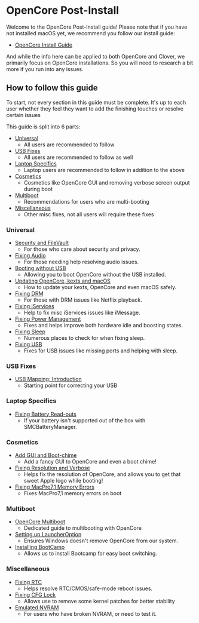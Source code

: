 # OpenCore Post-Install

Welcome to the OpenCore Post-Install guide! Please note that if you have not installed macOS yet, we recommend you follow our install guide:

* [OpenCore Install Guide](https://dortania.github.io/OpenCore-Install-Guide/)

And while the info here can be applied to both OpenCore and Clover, we primarily focus on OpenCore installations. So you will need to research a bit more if you run into any issues.

## How to follow this guide

To start, not every section in this guide must be complete. It's up to each user whether they feel they want to add the finishing touches or resolve certain issues

This guide is split into 6 parts:

* [Universal](#universal)
  * All users are recommended to follow
* [USB Fixes](#usb-fixes)
  * All users are recommended to follow as well
* [Laptop Specifics](#laptop-specifics)
  * Laptop users are recommended to follow in addition to the above
* [Cosmetics](#cosmetics)
  * Cosmetics like OpenCore GUI and removing verbose screen output during boot
* [Multiboot](#multiboot)
  * Recommendations for users who are multi-booting
* [Miscellaneous](#miscellaneous)
  * Other misc fixes, not all users will require these fixes

### Universal

* [Security and FileVault](./universal/security.md)
  * For those who care about security and privacy.
* [Fixing Audio](./universal/audio.md)
  * For those needing help resolving audio issues.
* [Booting without USB](./universal/oc2hdd.md)
  * Allowing you to boot OpenCore without the USB installed.
* [Updating OpenCore, kexts and macOS](./universal/update.md)
  * How to update your kexts, OpenCore and even macOS safely.
* [Fixing DRM](./universal/drm.md)
  * For those with DRM issues like Netflix playback.
* [Fixing iServices](./universal/iservices.md)
  * Help to fix misc iServices issues like iMessage.
* [Fixing Power Management](./universal/pm.md)
  * Fixes and helps improve both hardware idle and boosting states.
* [Fixing Sleep](./universal/sleep.md)
  * Numerous places to check for when fixing sleep.
* [Fixing USB](./usb/README.md)
  * Fixes for USB issues like missing ports and helping with sleep.

### USB Fixes

* [USB Mapping: Introduction](./usb/README.md)
  * Starting point for correcting your USB

### Laptop Specifics

* [Fixing Battery Read-outs](./laptop-specific/battery.md)
  * If your battery isn't supported out of the box with SMCBatteryManager.

### Cosmetics

* [Add GUI and Boot-chime](./cosmetic/gui.md)
  * Add a fancy GUI to OpenCore and even a boot chime!
* [Fixing Resolution and Verbose](./cosmetic/verbose.md)
  * Helps fix the resolution of OpenCore, and allows you to get that sweet Apple logo while booting!
* [Fixing MacPro7,1 Memory Errors](./universal/memory.md)
  * Fixes MacPro7,1 memory errors on boot

### Multiboot

* [OpenCore Multiboot](https://dortania.github.io/OpenCore-Multiboot/)
  * Dedicated guide to multibooting with OpenCore
* [Setting up LauncherOption](./multiboot/bootstrap.md)
  * Ensures Windows doesn't remove OpenCore from our system.
* [Installing BootCamp](./multiboot/bootcamp.md)
  * Allows us to install Bootcamp for easy boot switching.

### Miscellaneous

* [Fixing RTC](./misc/rtc.md)
  * Helps resolve RTC/CMOS/safe-mode reboot issues.
* [Fixing CFG Lock](./misc/msr-lock.md)
  * Allows use to remove some kernel patches for better stability
* [Emulated NVRAM](./misc/nvram.md)
  * For users who have broken NVRAM, or need to test it.
